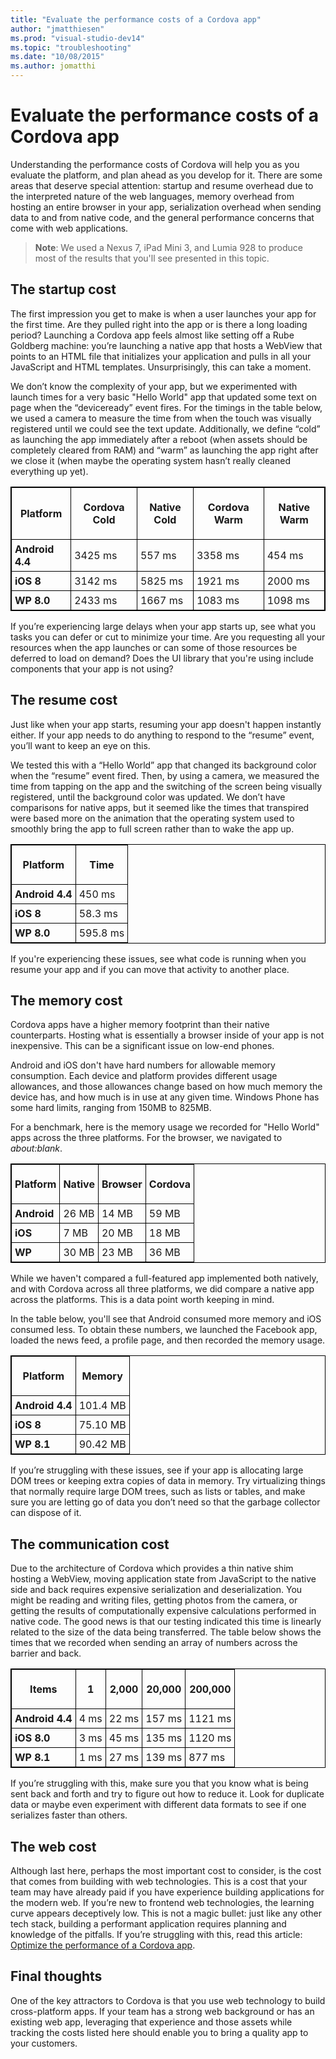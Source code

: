 ```yaml
--- 
title: "Evaluate the performance costs of a Cordova app"
author: "jmatthiesen"
ms.prod: "visual-studio-dev14"
ms.topic: "troubleshooting"
ms.date: "10/08/2015"
ms.author: jomatthi
--- 
```


# Evaluate the performance costs of a Cordova app

Understanding the performance costs of Cordova will help you as you evaluate the platform, and plan ahead as you develop for it. There are some areas that deserve special attention: startup and resume overhead due to the interpreted nature of the web languages, memory overhead from hosting an entire browser in your app, serialization overhead when sending data to and from native code, and the general performance concerns that come with web applications.

> **Note**: We used a Nexus 7, iPad Mini 3, and Lumia 928 to produce most of the results that you'll see presented in this topic.

## <a id="startup"></a>The startup cost

The first impression you get to make is when a user launches your app for the first time. Are they pulled right into the app or is there a long loading period? Launching a Cordova app feels almost like setting off a Rube Goldberg machine: you’re launching a native app that hosts a WebView that points to an HTML file that initializes your application and pulls in all your JavaScript and HTML templates. Unsurprisingly, this can take a moment.

We don’t know the complexity of your app, but we experimented with launch times for a very basic "Hello World" app that updated some text on page when the “deviceready” event fires. For the timings in the table below, we used a camera to measure the time from when the touch was visually registered until we could see the text update. Additionally, we define “cold” as launching the app immediately after a reboot (when assets should be completely cleared from RAM) and “warm” as launching the app right after we close it (when maybe the operating system hasn’t really cleaned everything up yet).

<style>
    table, th, td {
        border: 1px solid black;
        border-collapse: collapse;
    }
    th, td {
        padding: 5px;
    }
</style>
<table>
<tbody><tr>
  <th>
    <p><strong>Platform</strong></p>
  </th>
  <th>
    <p><strong>Cordova Cold</strong></p>
  </th>
  <th>
    <p><strong>Native Cold</strong></p>
  </th>
  <th>
    <p><strong>Cordova Warm</strong></p>
  </th>
  <th>
    <p><strong>Native Warm</strong></p>
  </th>
</tr>
 <tr>
   <td><strong>Android 4.4</strong></td><td>3425 ms</td><td>557 ms</td>
   <td>3358 ms</td><td>454 ms</td>
 </tr>
 <tr>
   <td><strong>iOS 8</strong></td><td>3142 ms</td><td>5825 ms</td>
   <td>1921 ms</td><td>2000 ms</td>
 </tr>
 <tr>
   <td><strong>WP 8.0</strong></td><td>2433 ms</td><td>1667 ms</td>
   <td>1083 ms</td><td>1098 ms</td>
 </tr>
</table>

If you’re experiencing large delays when your app starts up, see what you tasks you can defer or cut to minimize your time. Are you requesting all your resources when the app launches or can some of those resources be deferred to load on demand? Does the UI library that you're using include components that your app is not using?

## <a id="resume"></a>The resume cost

Just like when your app starts, resuming your app doesn't happen instantly either. If your app needs to do anything to respond to the “resume” event, you’ll want to keep an eye on this.

We tested this with a “Hello World” app that changed its background color when the “resume” event fired. Then, by using a camera, we measured the time from tapping on the app and the switching of the screen being visually registered, until the background color was updated. We don’t have comparisons for native apps, but it seemed like the times that transpired were based more on the animation that the operating system used to smoothly bring the app to full screen rather than to wake the app up.

<table>
<tbody><tr>
  <th>
    <p><strong>Platform</strong></p>
  </th>
  <th>
    <p><strong>Time</strong></p>
  </th>
  </tr>
 <tr>
   <td><strong>Android 4.4</strong></td><td>450 ms</td>
 </tr>
 <tr>
   <td><strong>iOS 8</strong></td><td>58.3 ms</td>
 </tr>
 <tr>
   <td><strong>WP 8.0</strong></td><td>595.8 ms</td>
 </tr>
</table>

If you're experiencing these issues, see what code is running when you resume your app and if you can move that activity to another place.

## <a id="memory"></a>The memory cost

Cordova apps have a higher memory footprint than their native counterparts. Hosting what is essentially a browser inside of your app is not inexpensive. This can be a significant issue on low-end phones.

Android and iOS don't have hard numbers for allowable memory consumption. Each device and platform provides different usage allowances, and those allowances change based on how much memory the device has, and how much is in use at any given time. Windows Phone has some hard limits, ranging from 150MB to 825MB.

For a benchmark, here is the memory usage we recorded for "Hello World" apps across the three platforms. For the browser, we navigated to *about:blank*.

<table>
<tbody><tr>
  <th>
    <p><strong>Platform</strong></p>
  </th>
  <th>
    <p><strong>Native</strong></p>
  </th>
  <th>
    <p><strong>Browser</strong></p>
  </th>
  <th>
    <p><strong>Cordova</strong></p>
  </th>
</tr>
 <tr>
   <td><strong>Android</strong></td><td>26 MB</td><td>14 MB</td>
   <td>59 MB</td>
 </tr>
 <tr>
   <td><strong>iOS</strong></td><td>7 MB</td><td>20 MB</td>
   <td>18 MB</td>
 </tr>
 <tr>
   <td><strong>WP</strong></td><td>30 MB</td><td>23 MB</td>
   <td>36 MB</td>
 </tr>
</table>

While we haven't compared a full-featured app implemented both natively, and with Cordova across all three platforms, we did compare a native app across the platforms. This is a data point worth keeping in mind.

In the table below, you'll see that Android consumed more memory and iOS consumed less. To obtain these numbers, we launched the Facebook app, loaded the news feed, a profile page, and then recorded the memory usage.

<table>
<tbody><tr>
  <th>
    <p><strong>Platform</strong></p>
  </th>
  <th>
    <p><strong>Memory</strong></p>
  </th>
</tr>
 <tr>
   <td><strong>Android 4.4</strong></td><td>101.4 MB</td>
 </tr>
 <tr>
   <td><strong>iOS 8</strong></td><td>75.10 MB</td>
 </tr>
 <tr>
   <td><strong>WP 8.1</strong></td><td>90.42 MB</td>
 </tr>
</table>

If you’re struggling with these issues, see if your app is allocating large DOM trees or keeping extra copies of data in memory. Try virtualizing things that normally require large DOM trees, such as lists or tables, and make sure you are letting go of data you don’t need so that the garbage collector can dispose of it.

## <a id="communication"></a>The communication cost

Due to the architecture of Cordova which provides a thin native shim hosting a WebView, moving application state from JavaScript to the native side and back requires expensive serialization and deserialization. You might be reading and writing files, getting photos from the camera, or getting the results of computationally expensive calculations performed in native code. The good news is that our testing indicated this time is linearly related to the size of the data being transferred. The table below shows the times that we recorded when sending an array of numbers across the barrier and back.

<table>
<tbody><tr>
  <th>
    <p><strong>Items</strong></p>
  </th>
  <th>
    <p><strong>1</strong></p>
  </th>
  <th>
    <p><strong>2,000</strong></p>
  </th>
  <th>
    <p><strong>20,000</strong></p>
  </th>
  <th>
    <p><strong>200,000</strong></p>
  </th>
</tr>
 <tr>
   <td><strong>Android 4.4</strong></td><td>4 ms</td><td>22 ms</td>
   <td>157 ms</td><td>1121 ms</td>
 </tr>
 <tr>
   <td><strong>iOS 8.0</strong></td><td>3 ms</td><td>45 ms</td>
   <td>135 ms</td><td>1120 ms</td>
 </tr>
 <tr>
   <td><strong>WP 8.1</strong></td><td>1 ms</td><td>27 ms</td>
   <td>139 ms</td><td>877 ms</td>
 </tr>
</table>

If you’re struggling with this, make sure you that you know what is being sent back and forth and try to figure out how to reduce it. Look for duplicate data or maybe even experiment with different data formats to see if one serializes faster than others.

## <a id="web"></a>The web cost

Although last here, perhaps the most important cost to consider, is the cost that comes from building with web technologies. This is a cost that your team may have already paid if you have experience building applications for the modern web. If you’re new to frontend web technologies, the learning curve appears deceptively low. This is not a magic bullet: just like any other tech stack, building a performant application requires planning and knowledge of the pitfalls. If you’re struggling with this, read this article: [Optimize the performance of a Cordova app](better-web-performance.md).

## <a id="answer"></a>Final thoughts

One of the key attractors to Cordova is that you use web technology to build cross-platform apps. If your team has a strong web background or has an existing web app, leveraging that experience and those assets while tracking the costs listed here should enable you to bring a quality app to your customers.
